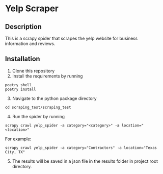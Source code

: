 # Yelp Scraper

## Description
This is a scrapy spider that scrapes the yelp website for business information and reviews.

## Installation
1. Clone this repository
2. Install the requirements by running
```
poetry shell
poetry install
```
3. Navigate to the python package directory
```
cd scraping_test/scraping_test
```
4. Run the spider by running
```
scrapy crawl yelp_spider -a category="<category>" -a location="<location>"
```
For example:
```
scrapy crawl yelp_spider -a category="Contractors" -a location="Texas City, TX"
```
5. The results will be saved in a json file in the results folder in project root directory.